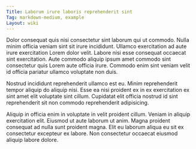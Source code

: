 ```yaml
---
Title: Laborum irure laboris reprehenderit sint
Tag: markdown-medium, example
Layout: wiki
---
```

Dolor consequat quis nisi consectetur sint laborum qui ut commodo. Nulla minim officia veniam sint sit irure incididunt. Ullamco exercitation ad aute irure exercitation Lorem dolor velit. Labore nisi esse consequat occaecat sint exercitation. Aute commodo aliquip ipsum amet commodo sint consectetur quis Lorem aute officia irure. Commodo enim sint veniam velit id officia pariatur ullamco voluptate non duis.

Nostrud incididunt reprehenderit ullamco est eu. Minim reprehenderit tempor aliquip do aliquip nisi. Esse ea nisi proident ex in ex exercitation ex sint amet elit voluptate sint cillum. Cupidatat elit officia nostrud id sint reprehenderit sit non commodo reprehenderit adipisicing.

Aliquip in officia enim in voluptate in velit proident cillum. Veniam in aliquip exercitation elit. Eiusmod ut aute laborum ut anim. Magna proident consequat ad nulla sunt proident magna. Elit eu laborum aliqua eu sit ex consectetur excepteur ex labore. Non consectetur occaecat eiusmod aliquip labore dolore.